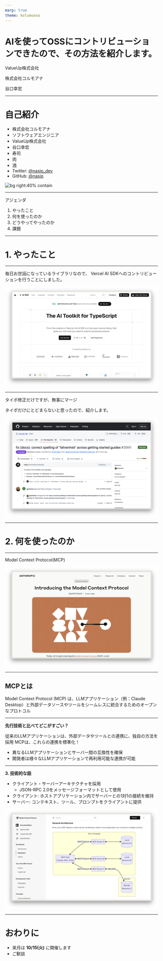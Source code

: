 ```yaml
---
marp: true
theme: kolumoana
---
```


<style scoped>
  section { display: flex; justify-content: center; align-items: center;}
</style>

# AIを使ってOSSにコントリビューションできたので、その方法を紹介します。

ValueUp株式会社

株式会社コルモアナ

谷口幸宏

---

# 自己紹介

- 株式会社コルモアナ
- ソフトウェアエンジニア
- ValueUp株式会社
- 谷口幸宏
- 寿司
- 肉
- 酒
- Twitter: [@nasjp_dev](https://twitter.com/nasjp_dev)
- GitHub: [@nasjp](https://github.com/nasjp)

![bg right:40% contain](https://corporate-henna-seven.vercel.app/_next/image?url=%2Ftaniguchi_avatar.png&w=3840&q=75)

---

アジェンダ

1. やったこと
2. 何を使ったのか
3. どうやってやったのか
4. 課題

---

# 1. やったこと

---

毎日お世話になっているライブラリなので、
Vercel AI SDKへのコントリビューションを行うことにしました。

![bg right:60% contain](https://raw.githubusercontent.com/nasjp/slides/refs/heads/main/slides/20241203_use_mcp/1_vercel_ai.png)

---

タイポ修正だけですが、無事にマージ

タイポだけにとどまらないと思ったので、紹介します。

![bg right:60% contain](https://raw.githubusercontent.com/nasjp/slides/refs/heads/main/slides/20241203_use_mcp/2_fix_typo.png)

---

# 2. 何を使ったのか

---

Model Context Protocol(MCP)

![bg right:60% contain](https://raw.githubusercontent.com/nasjp/slides/refs/heads/main/slides/20241203_use_mcp/3_intro_mcp.png)

---

## MCPとは

Model Context Protocol (MCP) は、LLMアプリケーション（例：Claude Desktop）と外部データソースやツールをシームレスに統合するためのオープンなプロトコル

---

**先行技術と比べてどこがすごい？**

従来のLLMアプリケーションは、外部データやツールとの連携に、独自の方法を採用
MCPは、これらの連携を標準化！

- 異なるLLMアプリケーションとサーバー間の互換性を確保
- 開発者は様々なLLMアプリケーションで再利用可能な連携が可能

---

**3. 技術的な話**

- クライアント・サーバーアーキテクチャを採用
  - JSON-RPC 2.0をメッセージフォーマットとして使用
- クライアント: ホストアプリケーション内でサーバーとの1対1の接続を維持
- サーバー: コンテキスト、ツール、プロンプトをクライアントに提供

![bg right:60% contain](https://raw.githubusercontent.com/nasjp/slides/refs/heads/main/slides/20241203_use_mcp/4_mcp_architecture.png)

---

# おわりに

- 来月は **10/15(火)** に開催します
- ご歓談
